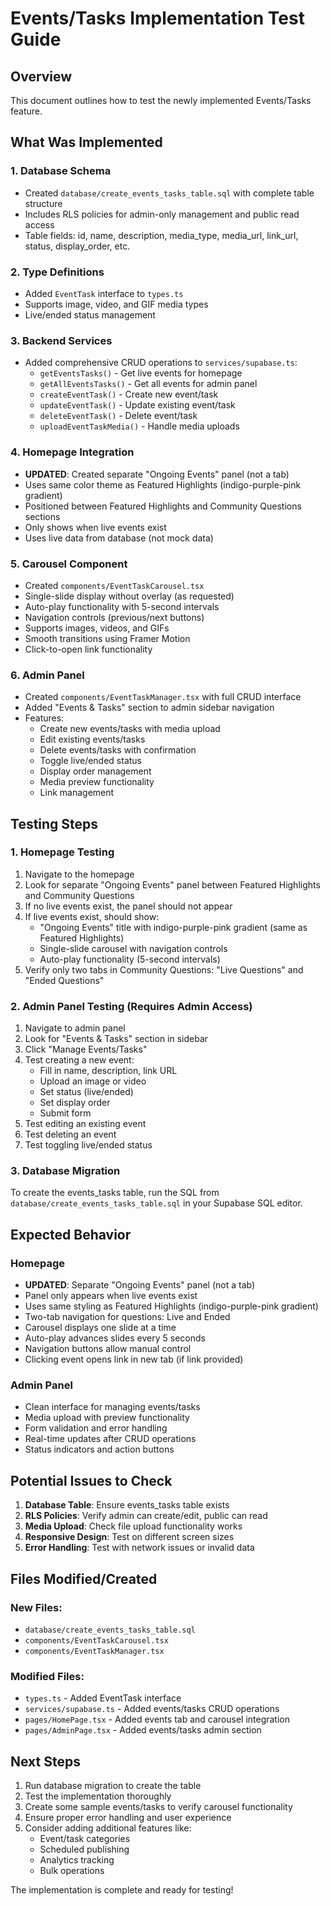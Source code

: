 # Events/Tasks Implementation Test Guide

## Overview
This document outlines how to test the newly implemented Events/Tasks feature.

## What Was Implemented

### 1. Database Schema
- Created `database/create_events_tasks_table.sql` with complete table structure
- Includes RLS policies for admin-only management and public read access
- Table fields: id, name, description, media_type, media_url, link_url, status, display_order, etc.

### 2. Type Definitions
- Added `EventTask` interface to `types.ts`
- Supports image, video, and GIF media types
- Live/ended status management

### 3. Backend Services
- Added comprehensive CRUD operations to `services/supabase.ts`:
  - `getEventsTasks()` - Get live events for homepage
  - `getAllEventsTasks()` - Get all events for admin panel
  - `createEventTask()` - Create new event/task
  - `updateEventTask()` - Update existing event/task
  - `deleteEventTask()` - Delete event/task
  - `uploadEventTaskMedia()` - Handle media uploads

### 4. Homepage Integration
- **UPDATED**: Created separate "Ongoing Events" panel (not a tab)
- Uses same color theme as Featured Highlights (indigo-purple-pink gradient)
- Positioned between Featured Highlights and Community Questions sections
- Only shows when live events exist
- Uses live data from database (not mock data)

### 5. Carousel Component
- Created `components/EventTaskCarousel.tsx`
- Single-slide display without overlay (as requested)
- Auto-play functionality with 5-second intervals
- Navigation controls (previous/next buttons)
- Supports images, videos, and GIFs
- Smooth transitions using Framer Motion
- Click-to-open link functionality

### 6. Admin Panel
- Created `components/EventTaskManager.tsx` with full CRUD interface
- Added "Events & Tasks" section to admin sidebar navigation
- Features:
  - Create new events/tasks with media upload
  - Edit existing events/tasks
  - Delete events/tasks with confirmation
  - Toggle live/ended status
  - Display order management
  - Media preview functionality
  - Link management

## Testing Steps

### 1. Homepage Testing
1. Navigate to the homepage
2. Look for separate "Ongoing Events" panel between Featured Highlights and Community Questions
3. If no live events exist, the panel should not appear
4. If live events exist, should show:
   - "Ongoing Events" title with indigo-purple-pink gradient (same as Featured Highlights)
   - Single-slide carousel with navigation controls
   - Auto-play functionality (5-second intervals)
5. Verify only two tabs in Community Questions: "Live Questions" and "Ended Questions"

### 2. Admin Panel Testing (Requires Admin Access)
1. Navigate to admin panel
2. Look for "Events & Tasks" section in sidebar
3. Click "Manage Events/Tasks"
4. Test creating a new event:
   - Fill in name, description, link URL
   - Upload an image or video
   - Set status (live/ended)
   - Set display order
   - Submit form
5. Test editing an existing event
6. Test deleting an event
7. Test toggling live/ended status

### 3. Database Migration
To create the events_tasks table, run the SQL from `database/create_events_tasks_table.sql` in your Supabase SQL editor.

## Expected Behavior

### Homepage
- **UPDATED**: Separate "Ongoing Events" panel (not a tab)
- Panel only appears when live events exist
- Uses same styling as Featured Highlights (indigo-purple-pink gradient)
- Two-tab navigation for questions: Live and Ended
- Carousel displays one slide at a time
- Auto-play advances slides every 5 seconds
- Navigation buttons allow manual control
- Clicking event opens link in new tab (if link provided)

### Admin Panel
- Clean interface for managing events/tasks
- Media upload with preview functionality
- Form validation and error handling
- Real-time updates after CRUD operations
- Status indicators and action buttons

## Potential Issues to Check

1. **Database Table**: Ensure events_tasks table exists
2. **RLS Policies**: Verify admin can create/edit, public can read
3. **Media Upload**: Check file upload functionality works
4. **Responsive Design**: Test on different screen sizes
5. **Error Handling**: Test with network issues or invalid data

## Files Modified/Created

### New Files:
- `database/create_events_tasks_table.sql`
- `components/EventTaskCarousel.tsx`
- `components/EventTaskManager.tsx`

### Modified Files:
- `types.ts` - Added EventTask interface
- `services/supabase.ts` - Added events/tasks CRUD operations
- `pages/HomePage.tsx` - Added events tab and carousel integration
- `pages/AdminPage.tsx` - Added events/tasks admin section

## Next Steps

1. Run database migration to create the table
2. Test the implementation thoroughly
3. Create some sample events/tasks to verify carousel functionality
4. Ensure proper error handling and user experience
5. Consider adding additional features like:
   - Event/task categories
   - Scheduled publishing
   - Analytics tracking
   - Bulk operations

The implementation is complete and ready for testing!

